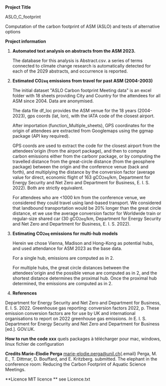 **Project Title**

ASLO_C_footprint

Computation of the carbon footprint of ASM (ASLO) and tests of alternative options

**Project information**

1.  **Automated text analysis on abstracts from the ASM 2023.**

    The database for this analysis is Abstract.csv. a series of terms connected to climate change research is automatically detected for each of the 2029 abstracts, and occurrence is reported.

2.  **Estimated CO`2eq` emissions from travel for past ASM (2004-2003)**

    The initial dataset "ASLO Carbon footprint Meeting data" is an excel folder with 18 sheets providing City and Country for the attendees for all ASM since 2004. Data are anonymised.

    The data file df_loc provides the ASM venue for the 18 years (2004-2023), gps coords (lat, lon), with the IATA code of the closest airport.

    After importation (function_Multiple_sheets), GPS coordinates for the origin of attendees are extracted from Googlemaps using the ggmap package (API key required).

    GPS coords are used to extract the code for the closest airport from the attendees'origin (from the airport package), and then to compute carbon emissions either from the carbonr package, or by computing the travelled distance from the great-circle distance (from the geosphere package) between the origin and the conference venue (back and forth), and multiplying the distance by the conversion factor (average value for direct, economic flight of 163 gCO`2eq`/km, Department for Energy Security and Net Zero and Department for Business, E. I. S. 2022). Both are strictly equivalent.

    For attendees who are \<1000 km from the conference venue, we considered they could travel using land-based transport. We considered that landbound transportation would be 20% longer than the great circle distance, et we use the average conversion factor for Worldwide train or regular-size shared car (30 gCO`2eq`/km, Department for Energy Security and Net Zero and Department for Business, E. I. S. 2022).

3.  **Estimating CO`2eq` emissions for multi-hub models**

    Herein we chose Vienna, Madison and Hong-Kong as potential hubs, and used attendance for ASM 2023 as the base data.

    For a single hub, emissions are computed as in 2.

    For multiple hubs, the great circle distances between the attendees'origin and the possible venue are computed as in 2, and the shortest distance determines the proximal hub. Once the proximal hub determined, the emissions are computed as in 2.

4.  **References**

Department for Energy Security and Net Zero and Department for Business, E. I. S. 2022. Greenhouse gas reporting: conversion factors 2022, p. These emission conversion factors are for use by UK and international organisations to report on 2022 greenhouse gas emissions. *In* E. I. S. Department for Energy Security and Net Zero and Department for Business [ed.]. GOV.UK.

**How to run the code xxx**
quels packages à télécharger
pour mac, windows, linux
fichier de configuration

**Credits Marie-Elodie Perga** [marie-elodie.perga\@unil.ch](mailto:marie-elodie.perga@unil.ch){.email} 
Perga, M. E., T. Dittmar, D. Bouffard, and E. Kritzberg. submitted. The elephant in the conference room:
Reducing the Carbon Footprint of Aquatic Science Meetings.

**Licence MIT licence **
see Licence.txt
